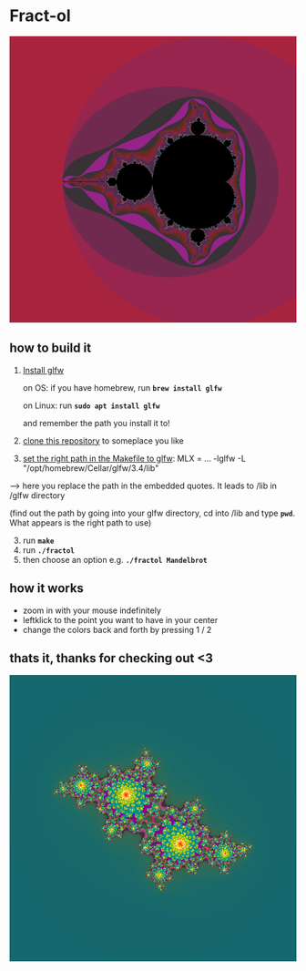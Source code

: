 # Fract-ol

![exemplary image](/img/mandelbrot.png)

## how to build it

1. <ins>Install glfw</ins>

   on OS: if you have homebrew, run **`brew install glfw`**

   on Linux: run **`sudo apt install glfw`**

   and remember the path you install it to!
   
2. <ins>clone this repository</ins> to someplace you like
   
3. <ins>set the right path in the Makefile to glfw</ins>: MLX = ... -lglfw -L "/opt/homebrew/Cellar/glfw/3.4/lib"

  --> here you replace the path in the embedded quotes. It leads to /lib in /glfw directory
  
  (find out the path by going into your glfw directory, cd into /lib and type **`pwd`**. What appears is the right path to use)
  
3. run **`make`**
4. run **`./fractol`**
5. then choose an option e.g. **`./fractol Mandelbrot`**

## how it works

 - zoom in with your mouse indefinitely
 - leftklick to the point you want to have in your center
 - change the colors back and forth by pressing 1 / 2

## thats it, thanks for checking out <3

![exemplary image](/img/julia.png)
